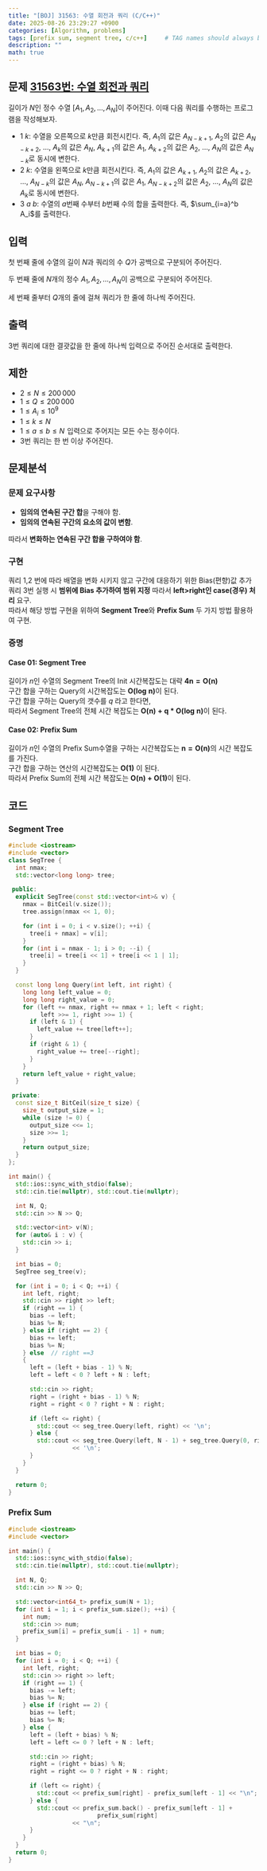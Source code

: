 ```yaml
---
title: "[BOJ] 31563: 수열 회전과 쿼리 (C/C++)"
date: 2025-08-26 23:29:27 +0900
categories: [Algorithm, problems]
tags: [prefix sum, segment tree, c/c++]     # TAG names should always be lowercase
description: ""
math: true
---
```

## 문제 [31563번: 수열 회전과 쿼리](https://www.acmicpc.net/problem/31563)
길이가 
$N$인 정수 수열 
$[A_1,A_2,\dots,A_N]$이 주어진다. 이때 다음 쿼리를 수행하는 프로그램을 작성해보자.

- $1$ 
$k$: 수열을 오른쪽으로 
$k$만큼 회전시킨다. 즉, 
$A_1$의 값은 
$A_{N-k+1}$, 
$A_2$의 값은 
$A_{N-k+2}$, 
$\dots$, 
$A_k$의 값은 
$A_N$, 
$A_{k+1}$의 값은 
$A_1$, 
$A_{k+2}$의 값은 
$A_2$, 
$\dots$, 
$A_N$의 값은 
$A_{N-k}$로 동시에 변한다.
 
- $2$ 
$k$: 수열을 왼쪽으로 
$k$만큼 회전시킨다. 즉, 
$A_1$의 값은 
$A_{k+1}$, 
$A_2$의 값은 
$A_{k+2}$, 
$\dots$, 
$A_{N-k}$의 값은 
$A_N$, 
$A_{N-k+1}$의 값은 
$A_1$, 
$A_{N-k+2}$의 값은 
$A_2$, 
$\dots$, 
$A_N$의 값은 
$A_k$로 동시에 변한다.
 
- $3$ 
$a$ 
$b$: 수열의 
$a$번째 수부터 
$b$번째 수의 합을 출력한다. 즉, 
$\sum_{i=a}^b A_i$를 출력한다.

## 입력
첫 번째 줄에 수열의 길이 
$N$과 쿼리의 수 
$Q$가 공백으로 구분되어 주어진다.

두 번째 줄에 
$N$개의 정수 
$A_1,A_2,\dots,A_N$이 공백으로 구분되어 주어진다.

세 번째 줄부터 
$Q$개의 줄에 걸쳐 쿼리가 한 줄에 하나씩 주어진다.

## 출력
$3$번 쿼리에 대한 결괏값을 한 줄에 하나씩 입력으로 주어진 순서대로 출력한다.

## 제한
- $2 \le N \le 200\,000$ 
 
- $1 \le Q \le 200\,000$ 
 
- $1 \le A_i \le 10^9$ 
 
- $1 \le k \le N$ 
 
- $1 \le a \le b \le N$ 
입력으로 주어지는 모든 수는 정수이다.
 
- $3$번 쿼리는 한 번 이상 주어진다.

## 문제분석
### 문제 요구사항
- **임의의 연속된 구간 합**을 구해야 함.
- **임의의 연속된 구간의 요소의 값이 변함**.

따라서 **변화하는 연속된 구간 합을 구하여야 함**.

### 구현
쿼리 1,2 번에 따라 배열을 변화 시키지 않고 구간에 대응하기 위한 Bias(편향)값 추가<br>
쿼리 3번 실행 시 **범위에 Bias 추가하여 범위 지정** 따라서 **left>right인 case(경우) 처리** 요구.<br>
따라서 해당 방법 구현을 위하여 **Segment Tree**와 **Prefix Sum** 두 가지 방법 활용하여 구현.

### 증명
#### Case 01: Segment Tree
길이가 $n$인 수열의 Segment Tree의 Init 시간복잡도는 대략 $\boldsymbol{4n = O(n)}$<br>
구간 합을 구하는 Query의 시간복잡도는 $\boldsymbol{O(log\ n)}$이 된다.<br>
구간 합을 구하는 Query의 갯수를 $q$ 라고 한다면,<br>
따라서 Segment Tree의 전체 시간 복잡도는 $\boldsymbol{O(n)+q*O(log\ n)}$이 된다.

#### Case 02: Prefix Sum
길이가 $n$인 수열의 Prefix Sum수열을 구하는 시간복잡도는 $\boldsymbol{n = O(n)}$의 시간 복잡도를 가진다.<br>
구간 합을 구하는 연산의 시간복잡도는 $\boldsymbol{O(1)}$ 이 된다.<br>
따라서 Prefix Sum의 전체 시간 복잡도는 $\boldsymbol{O(n)+O(1)}$이 된다.

## 코드
### Segment Tree
```cpp
#include <iostream>
#include <vector>
class SegTree {
  int nmax;
  std::vector<long long> tree;

 public:
  explicit SegTree(const std::vector<int>& v) {
    nmax = BitCeil(v.size());
    tree.assign(nmax << 1, 0);

    for (int i = 0; i < v.size(); ++i) {
      tree[i + nmax] = v[i];
    }
    for (int i = nmax - 1; i > 0; --i) {
      tree[i] = tree[i << 1] + tree[i << 1 | 1];
    }
  }

  const long long Query(int left, int right) {
    long long left_value = 0;
    long long right_value = 0;
    for (left += nmax, right += nmax + 1; left < right;
         left >>= 1, right >>= 1) {
      if (left & 1) {
        left_value += tree[left++];
      }
      if (right & 1) {
        right_value += tree[--right];
      }
    }
    return left_value + right_value;
  }

 private:
  const size_t BitCeil(size_t size) {
    size_t output_size = 1;
    while (size != 0) {
      output_size <<= 1;
      size >>= 1;
    }
    return output_size;
  }
};

int main() {
  std::ios::sync_with_stdio(false);
  std::cin.tie(nullptr), std::cout.tie(nullptr);

  int N, Q;
  std::cin >> N >> Q;

  std::vector<int> v(N);
  for (auto& i : v) {
    std::cin >> i;
  }

  int bias = 0;
  SegTree seg_tree(v);

  for (int i = 0; i < Q; ++i) {
    int left, right;
    std::cin >> right >> left;
    if (right == 1) {
      bias -= left;
      bias %= N;
    } else if (right == 2) {
      bias += left;
      bias %= N;
    } else  // right ==3
    {
      left = (left + bias - 1) % N;
      left = left < 0 ? left + N : left;

      std::cin >> right;
      right = (right + bias - 1) % N;
      right = right < 0 ? right + N : right;

      if (left <= right) {
        std::cout << seg_tree.Query(left, right) << '\n';
      } else {
        std::cout << seg_tree.Query(left, N - 1) + seg_tree.Query(0, right)
                  << '\n';
      }
    }
  }

  return 0;
}
```

### Prefix Sum
```cpp
#include <iostream>
#include <vector>

int main() {
  std::ios::sync_with_stdio(false);
  std::cin.tie(nullptr), std::cout.tie(nullptr);

  int N, Q;
  std::cin >> N >> Q;

  std::vector<int64_t> prefix_sum(N + 1);
  for (int i = 1; i < prefix_sum.size(); ++i) {
    int num;
    std::cin >> num;
    prefix_sum[i] = prefix_sum[i - 1] + num;
  }

  int bias = 0;
  for (int i = 0; i < Q; ++i) {
    int left, right;
    std::cin >> right >> left;
    if (right == 1) {
      bias -= left;
      bias %= N;
    } else if (right == 2) {
      bias += left;
      bias %= N;
    } else {
      left = (left + bias) % N;
      left = left <= 0 ? left + N : left;

      std::cin >> right;
      right = (right + bias) % N;
      right = right <= 0 ? right + N : right;

      if (left <= right) {
        std::cout << prefix_sum[right] - prefix_sum[left - 1] << "\n";
      } else {
        std::cout << prefix_sum.back() - prefix_sum[left - 1] +
                         prefix_sum[right]
                  << "\n";
      }
    }
  }
  return 0;
}
``` 